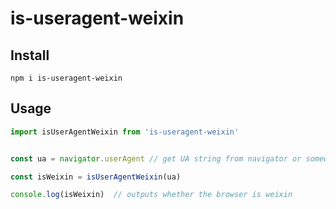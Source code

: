 # is-useragent-weixin

## Install

```
npm i is-useragent-weixin
```


## Usage

```javascript
import isUserAgentWeixin from 'is-useragent-weixin'


const ua = navigator.userAgent // get UA string from navigator or somewhere else

const isWeixin = isUserAgentWeixin(ua)

console.log(isWeixin)  // outputs whether the browser is weixin

```
